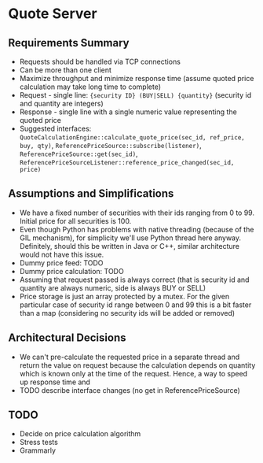 # Quote Server
## Requirements Summary
* Requests should be handled via TCP connections
* Can be more than one client
* Maximize throughput and minimize response time (assume quoted price calculation may take long time to complete)
* Request - single line: `{security ID} (BUY|SELL) {quantity}` (security id and quantity are integers) 
* Response - single line with a single numeric value representing the quoted price
* Suggested interfaces: `QuoteCalculationEngine::calculate_quote_price(sec_id, ref_price, buy, qty)`, `ReferencePriceSource::subscribe(listener)`, `ReferencePriceSource::get(sec_id)`, `ReferencePriceSourceListener::reference_price_changed(sec_id, price)`

## Assumptions and Simplifications
* We have a fixed number of securities with their ids ranging from 0 to 99. Initial price for all securities is 100.
* Even though Python has problems with native threading (because of the GIL mechanism), for simplicity we'll use Python thread here anyway. Definitely, should this be written in Java or C++, similar architecture would not have this issue.
* Dummy price feed: TODO
* Dummy price calculation: TODO
* Assuming that request passed is always correct (that is security id and quantity are always numeric, side is always BUY or SELL)
* Price storage is just an array protected by a mutex. For the given particular case of security id range between 0 and 99 this is a bit faster than a map (considering no security ids will be added or removed)

## Architectural Decisions
* We can't pre-calculate the requested price in a separate thread and return the value on request because the calculation depends on quantity which is known only at the time of the request. Hence, a way to speed up response time and
* TODO describe interface changes (no get in ReferencePriceSource)

## TODO
* Decide on price calculation algorithm
* Stress tests
* Grammarly
